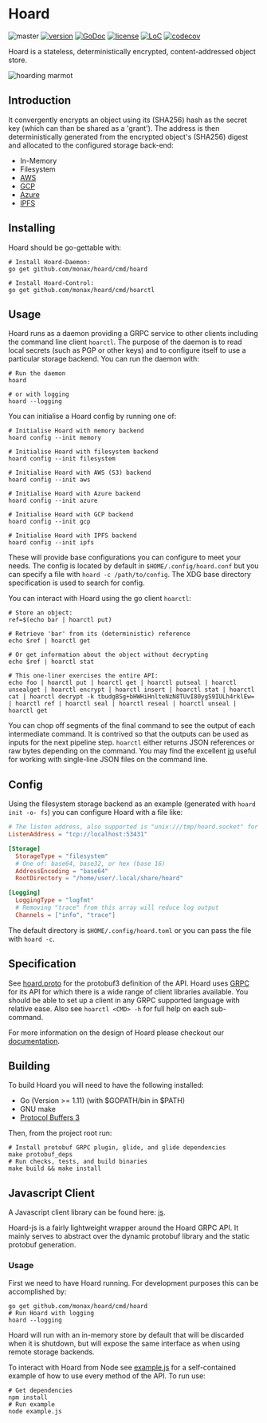 # Hoard

![master](https://github.com/monax/hoard/workflows/master/badge.svg)
[![version](https://img.shields.io/github/tag/monax/hoard.svg)](https://github.com/monax/hoard/releases/latest)
[![GoDoc](https://godoc.org/github.com/hoard?status.png)](https://pkg.go.dev/github.com/monax/hoard)
[![license](https://img.shields.io/github/license/monax/hoard.svg)](LICENSE)
[![LoC](https://tokei.rs/b1/github/monax/hoard?category=lines)](https://github.com/monax/hoard)
[![codecov](https://codecov.io/gh/monax/hoard/branch/master/graph/badge.svg)](https://codecov.io/gh/monax/hoard)

Hoard is a stateless, deterministically encrypted, content-addressed object store.

![hoarding marmot](docs/images/hoard.jpg)

## Introduction
It convergently encrypts an object using its (SHA256) hash as the secret key (which can than be shared as a 'grant').
The address is then deterministically generated from the encrypted object's (SHA256) digest and allocated to the configured storage back-end:

- In-Memory
- Filesystem
- [AWS](https://aws.amazon.com/s3/)
- [GCP](https://cloud.google.com/storage/)
- [Azure](https://azure.microsoft.com/en-gb/services/storage/)
- [IPFS](https://ipfs.io/)

## Installing
Hoard should be go-gettable with:

```shell
# Install Hoard-Daemon:
go get github.com/monax/hoard/cmd/hoard

# Install Hoard-Control:
go get github.com/monax/hoard/cmd/hoarctl
```

## Usage
Hoard runs as a daemon providing a GRPC service to other clients including the command line client `hoarctl`. The purpose of the daemon is to read local secrets (such as PGP or other keys) and to configure itself to use a particular storage backend. You can run the daemon with:

```shell
# Run the daemon
hoard

# or with logging
hoard --logging
```

You can initialise a Hoard config by running one of:

```shell
# Initialise Hoard with memory backend
hoard config --init memory

# Initialise Hoard with filesystem backend
hoard config --init filesystem

# Initialise Hoard with AWS (S3) backend
hoard config --init aws

# Initialise Hoard with Azure backend
hoard config --init azure

# Initialise Hoard with GCP backend
hoard config --init gcp

# Initialise Hoard with IPFS backend
hoard config --init ipfs
```

These will provide base configurations you can configure to meet your needs. The config is located by default in `$HOME/.config/hoard.conf` but you can specify a file with `hoard -c /path/to/config`. The XDG base directory specification is used to search for config.

You can interact with Hoard using the go client `hoarctl`:

```shell
# Store an object:
ref=$(echo bar | hoarctl put)

# Retrieve 'bar' from its (deterministic) reference
echo $ref | hoarctl get

# Or get information about the object without decrypting
echo $ref | hoarctl stat

# This one-liner exercises the entire API:
echo foo | hoarctl put | hoarctl get | hoarctl putseal | hoarctl unsealget | hoarctl encrypt | hoarctl insert | hoarctl stat | hoarctl cat | hoarctl decrypt -k tbudgBSg+bHWHiHnlteNzN8TUvI80ygS9IULh4rklEw= | hoarctl ref | hoarctl seal | hoarctl reseal | hoarctl unseal | hoarctl get
```

You can chop off segments of the final command to see the output of each intermediate command. It is contrived so that the outputs can be used as inputs for the next pipeline step. `hoarctl` either returns JSON references or raw bytes depending on the command. You may find the excellent [jq](https://stedolan.github.io/jq/) useful for working with single-line JSON files on the command line.

## Config
Using the filesystem storage backend as an example (generated with `hoard init -o- fs`) you can configure Hoard with a file like:

```toml
# The listen address, also supported is "unix:///tmp/hoard.socket" for a unix domain socket
ListenAddress = "tcp://localhost:53431"

[Storage]
  StorageType = "filesystem"
  # One of: base64, base32, or hex (base 16)
  AddressEncoding = "base64"
  RootDirectory = "/home/user/.local/share/hoard"

[Logging]
  LoggingType = "logfmt"
  # Removing "trace" from this array will reduce log output
  Channels = ["info", "trace"]
```

The default directory is `$HOME/.config/hoard.toml` or you can pass the file with `hoard -c`.

## Specification
See [hoard.proto](protobuf/hoard.proto) for the protobuf3 definition of the API. Hoard uses [GRPC](https://grpc.io/) for its API for which there is a wide range of client libraries available. You should be able to set up a client in any GRPC supported language with relative ease. Also see `hoarctl <CMD> -h` for full help on each sub-command.

For more information on the design of Hoard please checkout our [documentation](docs/encryption.md).

## Building
To build Hoard you will need to have the following installed:
- Go (Version >= 1.11) (with $GOPATH/bin in $PATH)
- GNU make
- [Protocol Buffers 3](https://github.com/google/protobuf/releases/tag/v3.3.0)

Then, from the project root run:

```shell
# Install protobuf GRPC plugin, glide, and glide dependencies
make protobuf_deps
# Run checks, tests, and build binaries
make build && make install
```

## Javascript Client
A Javascript client library can be found here: [js](https://github.com/monax/hoard/tree/master/js).

Hoard-js is a fairly lightweight wrapper around the Hoard GRPC API. It mainly serves to abstract over the dynamic protobuf library and the static protobuf generation.

### Usage
First we need to have Hoard running. For development purposes this can be accomplished by:

```shell
go get github.com/monax/hoard/cmd/hoard 
# Run Hoard with logging
hoard --logging
```

Hoard will run with an in-memory store by default that will be discarded when it is shutdown, but will expose the same
interface as when using remote storage backends.

To interact with Hoard from Node see [example.js](example.js) for a self-contained example of how to use every method
of the API. To run use:

```shell
# Get dependencies
npm install
# Run example
node example.js
```

